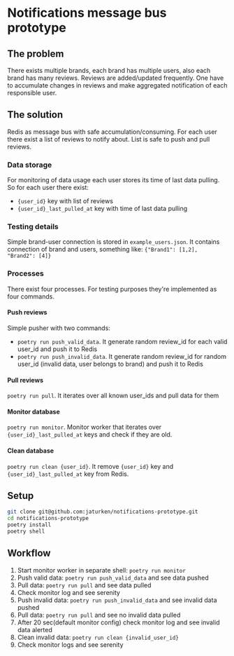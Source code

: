 # Notifications message bus prototype
## The problem
There exists multiple brands, each brand has multiple users, also each brand has many reviews. Reviews are added/updated frequently. One have to accumulate changes in reviews and make aggregated notification of each responsible user.
## The solution
Redis as message bus with safe accumulation/consuming. For each user there exist a list of reviews to notify about. List is safe to push and pull reviews.
### Data storage
For monitoring of data usage each user stores its time of last data pulling. So for each user there exist:
- `{user_id}` key with list of reviews
- `{user_id}_last_pulled_at` key with time of last data pulling
### Testing details
Simple brand-user connection is stored in `example_users.json`. It contains connection of brand and users, something like: `{"Brand1": [1,2], "Brand2": [4]}`
### Processes
There exist four processes. For testing purposes they're implemented as four commands.
#### Push reviews
Simple pusher with two commands:
- `poetry run push_valid_data`. It generate random review_id for each valid user_id and push it to Redis
- `poetry run push_invalid_data`. It generate random review_id for random user_id (invalid data, user belongs to brand) and push it to Redis
#### Pull reviews
`poetry run pull`. It iterates over all known user_ids and pull data for them
#### Monitor database
`poetry run monitor`. Monitor worker that iterates over `{user_id}_last_pulled_at` keys and check if they are old.
#### Clean database
`poetry run clean {user_id}`. It remove `{user_id}` key and `{user_id}_last_pulled_at` key from Redis.
## Setup

```bash
git clone git@github.com:jaturken/notifications-prototype.git
cd notifications-prototype
poetry install
poetry shell
```
## Workflow
1. Start monitor worker in separate shell: `poetry run monitor`
2. Push valid data: `poetry run push_valid_data` and see data pushed
3. Pull data: `poetry run pull` and see data pulled
4. Check monitor log and see serenity
5. Push invalid data: `poetry run push_invalid_data` and see invalid data pushed
6. Pull data: `poetry run pull` and see no invalid data pulled
7. After 20 sec(default monitor config) check monitor log and see invalid data alerted
8. Clean invalid data: `poetry run clean {invalid_user_id}`
9. Check monitor logs and see serenity

